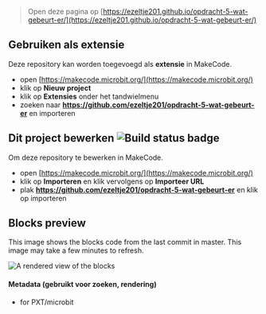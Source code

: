 
> Open deze pagina op [https://ezeltje201.github.io/opdracht-5-wat-gebeurt-er/](https://ezeltje201.github.io/opdracht-5-wat-gebeurt-er/)

## Gebruiken als extensie

Deze repository kan worden toegevoegd als **extensie** in MakeCode.

* open [https://makecode.microbit.org/](https://makecode.microbit.org/)
* klik op **Nieuw project**
* klik op **Extensies** onder het tandwielmenu
* zoeken naar **https://github.com/ezeltje201/opdracht-5-wat-gebeurt-er** en importeren

## Dit project bewerken ![Build status badge](https://github.com/ezeltje201/opdracht-5-wat-gebeurt-er/workflows/MakeCode/badge.svg)

Om deze repository te bewerken in MakeCode.

* open [https://makecode.microbit.org/](https://makecode.microbit.org/)
* klik op **Importeren** en klik vervolgens op **Importeer URL**
* plak **https://github.com/ezeltje201/opdracht-5-wat-gebeurt-er** en klik op importeren

## Blocks preview

This image shows the blocks code from the last commit in master.
This image may take a few minutes to refresh.

![A rendered view of the blocks](https://github.com/ezeltje201/opdracht-5-wat-gebeurt-er/raw/master/.github/makecode/blocks.png)

#### Metadata (gebruikt voor zoeken, rendering)

* for PXT/microbit
<script src="https://makecode.com/gh-pages-embed.js"></script><script>makeCodeRender("{{ site.makecode.home_url }}", "{{ site.github.owner_name }}/{{ site.github.repository_name }}");</script>
